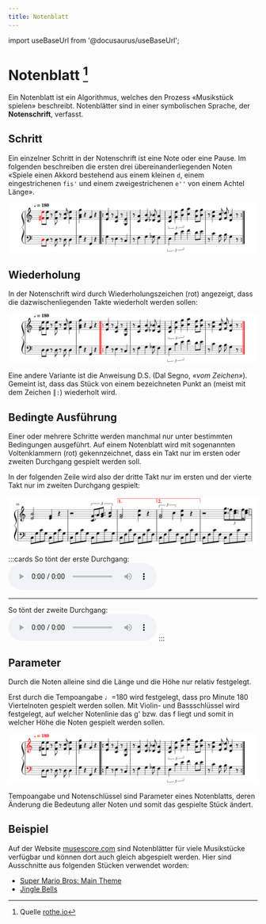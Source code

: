 ```yaml
---
title: Notenblatt
---
```


import useBaseUrl from '@docusaurus/useBaseUrl';

# Notenblatt [^1]

Ein Notenblatt ist ein Algorithmus, welches den Prozess «Musikstück spielen» beschreibt. Notenblätter sind in einer symbolischen Sprache, der **Notenschrift**, verfasst.

## Schritt

Ein einzelner Schritt in der Notenschrift ist eine Note oder eine Pause. Im folgenden beschreiben die ersten drei übereinanderliegenden Noten «Spiele einen Akkord bestehend aus einem kleinen `d`, einem eingestrichenen `fis'` und einem zweigestrichenen `e''` von einem Achtel Länge».

![Erste Zeile eines Notenblatts](images/music-step.svg)


## Wiederholung

In der Notenschrift wird durch Wiederholungszeichen (rot) angezeigt, dass die dazwischenliegenden Takte wiederholt werden sollen:

![Wiederholungszeichen](images/music-repeat.svg)

Eine andere Variante ist die Anweisung D.S. (Dal Segno, _«vom Zeichen»_). Gemeint ist, dass das Stück von einem bezeichneten Punkt an (meist mit dem Zeichen `║:`) wiederholt wird.

## Bedingte Ausführung

Einer oder mehrere Schritte werden manchmal nur unter bestimmten Bedingungen ausgeführt. Auf einem Notenblatt wird mit sogenannten Voltenklammern (rot) gekennzeichnet, dass ein Takt nur im ersten oder zweiten Durchgang gespielt werden soll.

In der folgenden Zeile wird also der dritte Takt nur im ersten und der vierte Takt nur im zweiten Durchgang gespielt:

![Voltenklammern](images/music-conditional.svg)

:::cards
So tönt der erste Durchgang:
<audio controls>
    <source src={useBaseUrl('/sounds/music-conditional-1.mp3')} type="audio/mpeg"/>
</audio>
***
So tönt der zweite Durchgang:
<audio controls>
    <source src={useBaseUrl('/sounds/music-conditional-2.mp3')} type="audio/mpeg"/>
</audio>
:::

## Parameter

Durch die Noten alleine sind die Länge und die Höhe nur relativ festgelegt.

Erst durch die Tempoangabe ♩=180 wird festgelegt, dass pro Minute 180 Viertelnoten gespielt werden sollen. Mit Violin- und Bassschlüssel wird festgelegt, auf welcher Notenlinie das g' bzw. das f liegt und somit in welcher Höhe die Noten gespielt werden sollen.

![Tempoangabe und Notenschlüssel](images/music-parameter.svg)

Tempoangabe und Notenschlüssel sind Parameter eines Notenblatts, deren Änderung die Bedeutung aller Noten und somit das gespielte Stück ändert.

## Beispiel

Auf der Website [musescore.com](https://musescore.com/sheetmusic) sind Notenblätter für viele Musikstücke verfügbar und können dort auch gleich abgespielt werden. Hier sind Ausschnitte aus folgenden Stücken verwendet worden:

- [Super Mario Bros: Main Theme](https://musescore.com/user/2072681/scores/2601926)
- [Jingle Bells](https://musescore.com/user/685336/scores/4797212)

[^1]: Quelle [rothe.io](https://rothe.io/?page=prog1/1-algo/3-sheet-music/)
